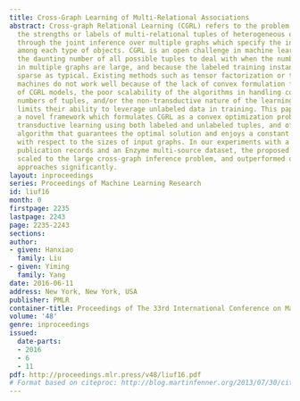 ```yaml
---
title: Cross-Graph Learning of Multi-Relational Associations
abstract: Cross-graph Relational Learning (CGRL) refers to the problem of predicting
  the strengths or labels of multi-relational tuples of heterogeneous object types,
  through the joint inference over multiple graphs which specify the internal connections
  among each type of objects. CGRL is an open challenge in machine learning due to
  the daunting number of all possible tuples to deal with when the numbers of nodes
  in multiple graphs are large, and because the labeled training instances are extremely
  sparse as typical. Existing methods such as tensor factorization or tensor-kernel
  machines do not work well because of the lack of convex formulation for the optimization
  of CGRL models, the poor scalability of the algorithms in handling combinatorial
  numbers of tuples, and/or the non-transductive nature of the learning methods which
  limits their ability to leverage unlabeled data in training. This paper proposes
  a novel framework which formulates CGRL as a convex optimization problem, enables
  transductive learning using both labeled and unlabeled tuples, and offers a scalable
  algorithm that guarantees the optimal solution and enjoys a constant time complexity
  with respect to the sizes of input graphs. In our experiments with a subset of DBLP
  publication records and an Enzyme multi-source dataset, the proposed method successfully
  scaled to the large cross-graph inference problem, and outperformed other representative
  approaches significantly.
layout: inproceedings
series: Proceedings of Machine Learning Research
id: liuf16
month: 0
firstpage: 2235
lastpage: 2243
page: 2235-2243
sections: 
author:
- given: Hanxiao
  family: Liu
- given: Yiming
  family: Yang
date: 2016-06-11
address: New York, New York, USA
publisher: PMLR
container-title: Proceedings of The 33rd International Conference on Machine Learning
volume: '48'
genre: inproceedings
issued:
  date-parts:
  - 2016
  - 6
  - 11
pdf: http://proceedings.mlr.press/v48/liuf16.pdf
# Format based on citeproc: http://blog.martinfenner.org/2013/07/30/citeproc-yaml-for-bibliographies/
---
```

